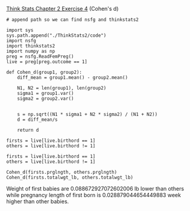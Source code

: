 [Think Stats Chapter 2 Exercise 4](http://greenteapress.com/thinkstats2/html/thinkstats2003.html#toc24) (Cohen's d)


```python3
# append path so we can find nsfg and thinkstats2

import sys
sys.path.append("./ThinkStats2/code")
import nsfg
import thinkstats2
import numpy as np
preg = nsfg.ReadFemPreg()
live = preg[preg.outcome == 1]

def Cohen_d(group1, group2):
    diff_mean = group1.mean() - group2.mean()
    
    N1, N2 = len(group1), len(group2)
    sigma1 = group1.var()
    sigma2 = group2.var()
    

    s = np.sqrt((N1 * sigma1 + N2 * sigma2) / (N1 + N2))
    d = diff_mean/s
    
    return d
    
firsts = live[live.birthord == 1]
others = live[live.birthord != 1]

firsts = live[live.birthord == 1]
others = live[live.birthord != 1]

Cohen_d(firsts.prglngth, others.prglngth)
Cohen_d(firsts.totalwgt_lb, others.totalwgt_lb)

```

Weight of first babies are 0.088672927072602006 lb lower than others while pregnancy length of first born is 0.028879044654449883 week higher than other babies.
